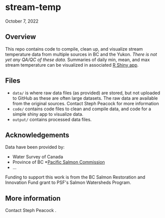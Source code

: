 # stream-temp

October 7, 2022

## Overview

This repo contains code to compile, clean up, and visualize stream temperature data from multiple sources in BC and the Yukon. *There is not yet any QA/QC of these data.* Summaries of daily min, mean, and max stream temperature can be visualized in associated [R Shiny app](https://salmonwatersheds.shinyapps.io/stream-temp/).

## Files

* `data/` is where raw data files (as provided) are stored, but not uploaded to GitHub as these are often large datasets. The raw data are available from the original sources. Contact Steph Peacock for more information <speacock at psf dot ca>
* `code/` contains code files to clean and compile data, and code for a simple shiny app to visualize data.
* `output/` contains processed data files.

## Acknowledgements

Data have been provided by:
* Water Survey of Canada
* Province of BC
*[Pacific Salmon Commission](https://www.yukonriverpanel.com/publications/data-sets/)
* ...

Funding to support this work is from the BC Salmon Restoration and Innovation Fund grant to PSF's Salmon Watersheds Program.

## More information

Contact Steph Peacock <speacock at psf dot ca>.
